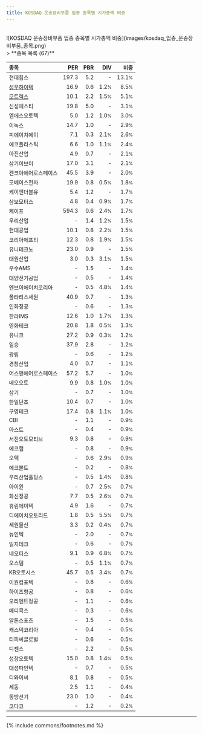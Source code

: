 ```yaml
---
title: KOSDAQ 운송장비부품 업종 종목별 시가총액 비중
---
```

<br>
![KOSDAQ 운송장비부품 업종 종목별 시가총액 비중](images/kosdaq_업종_운송장비부품_종목.png)
<br>
> **종목 목록 (67)**<a id="list"></a>

| **종목** | **PER** | **PBR** | **DIV** | **비중** |
| :------- | ------: | ------: | ------: | -------: |
| 현대힘스 | 197.3 | 5.2 | - | 13.1<small>%</small> |
| [성우하이텍](/015750/) | 16.9 | 0.6 | 1.2<small>%</small> | 8.5<small>%</small> |
| [모트렉스](/118990/) | 10.1 | 2.2 | 1.5<small>%</small> | 5.1<small>%</small> |
| 신성에스티 | 19.8 | 5.0 | - | 3.1<small>%</small> |
| 엠에스오토텍 | 5.0 | 1.2 | 1.0<small>%</small> | 3.0<small>%</small> |
| 이녹스 | 14.7 | 1.0 | - | 2.9<small>%</small> |
| 피에이치에이 | 7.1 | 0.3 | 2.1<small>%</small> | 2.6<small>%</small> |
| 에코플라스틱 | 6.6 | 1.0 | 1.1<small>%</small> | 2.4<small>%</small> |
| 아진산업 | 4.9 | 0.7 | - | 2.1<small>%</small> |
| 삼기이브이 | 17.0 | 3.1 | - | 2.1<small>%</small> |
| 켄코아에어로스페이스 | 45.5 | 3.9 | - | 2.0<small>%</small> |
| 모베이스전자 | 19.9 | 0.8 | 0.5<small>%</small> | 1.8<small>%</small> |
| 케이엔더블유 | 5.4 | 1.2 | - | 1.7<small>%</small> |
| 삼보모터스 | 4.8 | 0.4 | 0.9<small>%</small> | 1.7<small>%</small> |
| 케이프 | 594.3 | 0.6 | 2.4<small>%</small> | 1.7<small>%</small> |
| 우리산업 | - | 1.4 | 1.2<small>%</small> | 1.5<small>%</small> |
| 현대공업 | 10.1 | 0.8 | 2.2<small>%</small> | 1.5<small>%</small> |
| 코리아에프티 | 12.3 | 0.8 | 1.9<small>%</small> | 1.5<small>%</small> |
| 유니테크노 | 23.0 | 0.9 | - | 1.5<small>%</small> |
| 대원산업 | 3.0 | 0.3 | 3.1<small>%</small> | 1.5<small>%</small> |
| 우수AMS | - | 1.5 | - | 1.4<small>%</small> |
| 대양전기공업 | - | 0.5 | - | 1.4<small>%</small> |
| 엔브이에이치코리아 | - | 0.5 | 4.8<small>%</small> | 1.4<small>%</small> |
| 폴라리스세원 | 40.9 | 0.7 | - | 1.3<small>%</small> |
| 인화정공 | - | 0.6 | - | 1.3<small>%</small> |
| 한라IMS | 12.6 | 1.0 | 1.7<small>%</small> | 1.3<small>%</small> |
| 영화테크 | 20.8 | 1.8 | 0.5<small>%</small> | 1.3<small>%</small> |
| 유니크 | 27.2 | 0.9 | 0.3<small>%</small> | 1.2<small>%</small> |
| 일승 | 37.9 | 2.8 | - | 1.2<small>%</small> |
| 광림 | - | 0.6 | - | 1.2<small>%</small> |
| 경창산업 | 4.0 | 0.7 | - | 1.1<small>%</small> |
| 어스앤에어로스페이스 | 57.2 | 5.7 | - | 1.0<small>%</small> |
| 네오오토 | 9.9 | 0.8 | 1.0<small>%</small> | 1.0<small>%</small> |
| 삼기 | - | 0.7 | - | 1.0<small>%</small> |
| 한일단조 | 10.4 | 0.7 | - | 1.0<small>%</small> |
| 구영테크 | 17.4 | 0.8 | 1.1<small>%</small> | 1.0<small>%</small> |
| CBI | - | 1.1 | - | 0.9<small>%</small> |
| 아스트 | - | 0.4 | - | 0.9<small>%</small> |
| 서진오토모티브 | 9.3 | 0.8 | - | 0.9<small>%</small> |
| 에코캡 | - | 0.8 | - | 0.9<small>%</small> |
| 오텍 | - | 0.6 | 2.9<small>%</small> | 0.9<small>%</small> |
| 에코볼트 | - | 0.2 | - | 0.8<small>%</small> |
| 우리산업홀딩스 | - | 0.5 | 1.4<small>%</small> | 0.8<small>%</small> |
| 아이윈 | - | 0.7 | 2.5<small>%</small> | 0.7<small>%</small> |
| 화신정공 | 7.7 | 0.5 | 2.6<small>%</small> | 0.7<small>%</small> |
| 휴림에이텍 | 4.9 | 1.6 | - | 0.7<small>%</small> |
| 디에이치오토리드 | 1.8 | 0.5 | 5.5<small>%</small> | 0.7<small>%</small> |
| 세원물산 | 3.3 | 0.2 | 0.4<small>%</small> | 0.7<small>%</small> |
| 뉴인텍 | - | 2.0 | - | 0.7<small>%</small> |
| 일지테크 | - | 0.6 | - | 0.7<small>%</small> |
| 네오티스 | 9.1 | 0.9 | 6.8<small>%</small> | 0.7<small>%</small> |
| 오스템 | - | 0.5 | 1.1<small>%</small> | 0.7<small>%</small> |
| KB오토시스 | 45.7 | 0.5 | 3.4<small>%</small> | 0.7<small>%</small> |
| 이원컴포텍 | - | 0.8 | - | 0.6<small>%</small> |
| 하이즈항공 | - | 0.8 | - | 0.6<small>%</small> |
| 오리엔트정공 | - | 1.1 | - | 0.6<small>%</small> |
| 메디콕스 | - | 0.3 | - | 0.6<small>%</small> |
| 알톤스포츠 | - | 1.5 | - | 0.5<small>%</small> |
| 캐스텍코리아 | - | 0.4 | - | 0.5<small>%</small> |
| 티피씨글로벌 | - | 0.6 | - | 0.5<small>%</small> |
| 디젠스 | - | 2.2 | - | 0.5<small>%</small> |
| 성창오토텍 | 15.0 | 0.8 | 1.4<small>%</small> | 0.5<small>%</small> |
| 대성파인텍 | - | 0.7 | - | 0.5<small>%</small> |
| 디와이씨 | 8.1 | 0.8 | - | 0.5<small>%</small> |
| 세동 | 2.5 | 1.1 | - | 0.4<small>%</small> |
| 동방선기 | 23.0 | 1.0 | - | 0.4<small>%</small> |
| 코다코 | - | 1.2 | - | 0.2<small>%</small> |

---
{% include commons/footnotes.md %}
